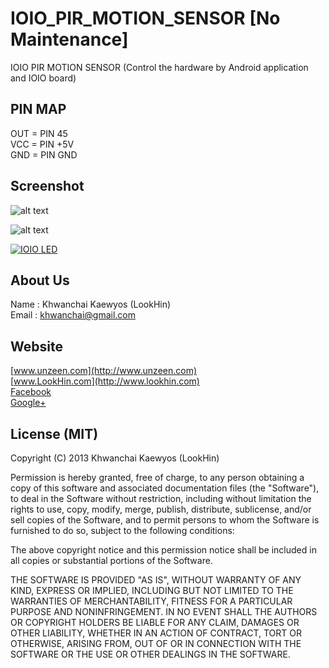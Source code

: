 IOIO_PIR_MOTION_SENSOR [No Maintenance]
======================

IOIO PIR MOTION SENSOR (Control the hardware by Android application and IOIO board)

## PIN MAP
OUT = PIN 45  
VCC = PIN +5V  
GND = PIN GND  

## Screenshot

![alt text](http://www.unzeen.com/github/IOIO_PIR_MOTION_SENSOR/2013-09-12_23-45-48.png "IOIO PIR MOTION SENSOR")

![alt text](http://www.unzeen.com/github/IOIO_PIR_MOTION_SENSOR/IMAG1046.jpg "IOIO PIR MOTION SENSOR")

[![IOIO LED](http://img.youtube.com/vi/SvN54_oQ7wU/0.jpg)](http://www.youtube.com/watch?v=SvN54_oQ7wU)


## About Us
Name : Khwanchai Kaewyos (LookHin)  
Email : khwanchai@gmail.com

## Website
[www.unzeen.com](http://www.unzeen.com)  
[www.LookHin.com](http://www.lookhin.com)  
[Facebook](https://www.facebook.com/LookHin)  
[Google+](https://plus.google.com/u/0/115201343913237885999/posts)




## License (MIT)

Copyright (C) 2013 Khwanchai Kaewyos (LookHin)

Permission is hereby granted, free of charge, to any person obtaining a copy of this software and associated documentation files (the "Software"), to deal in the Software without restriction, including without limitation the rights to use, copy, modify, merge, publish, distribute, sublicense, and/or sell copies of the Software, and to permit persons to whom the Software is furnished to do so, subject to the following conditions:

The above copyright notice and this permission notice shall be included in all copies or substantial portions of the Software.

THE SOFTWARE IS PROVIDED "AS IS", WITHOUT WARRANTY OF ANY KIND, EXPRESS OR IMPLIED, INCLUDING BUT NOT LIMITED TO THE WARRANTIES OF MERCHANTABILITY, FITNESS FOR A PARTICULAR PURPOSE AND NONINFRINGEMENT. IN NO EVENT SHALL THE AUTHORS OR COPYRIGHT HOLDERS BE LIABLE FOR ANY CLAIM, DAMAGES OR OTHER LIABILITY, WHETHER IN AN ACTION OF CONTRACT, TORT OR OTHERWISE, ARISING FROM, OUT OF OR IN CONNECTION WITH THE SOFTWARE OR THE USE OR OTHER DEALINGS IN THE SOFTWARE.
